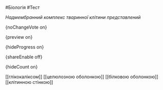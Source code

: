 #Біологія #Тест

*Надмембранний комплекс тваринної клітини представлений*

{noChangeVote on}

{preview on}

{hideProgress on}

{shareEnable off}

{hideCount on}

[[глікокаліксом]]
[[целюлозною оболонкою]]
[[білковою оболонкою]]
[[клітинною стінкою]]
